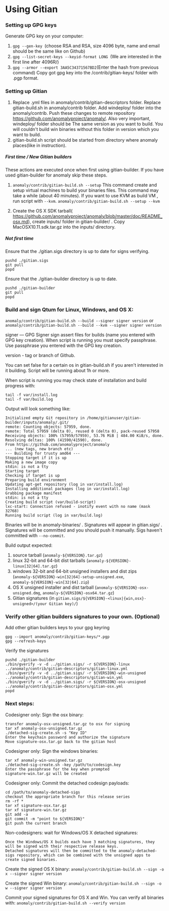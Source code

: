 Using Gitian
====================
### Setting up GPG keys
Generate GPG key on your computer:
1. ```gpg --gen-key ```(choose RSA and RSA, size 4096 byte, name and email should be the same like on Github)
2. ```gpg --list-secret-keys --keyid-format LONG ```(We are interested in the first line after 4096R/)
3. ```gpg --armor --export 3AA5C34371567BD2```(Enter the hash from previous command)
Copy got gpg key into the /contrib/gitian-keys/ folder with .pgp format.
### Setting up Gitian
1. Replace .yml files in anomaly/contrib/gitian-descriptors folder. Replace gitian-build.sh in anomaly/contrib folder. Add windeploy/ folder into the anomaly/contrib. Push these changes to remote repository https://github.com/anomalyproject/anomaly/. Also very important, windeploy/ folder should be The same version as you want to build. You will couldn't build win binaries without this folder in version which you want to build.
2. gitian-build.sh script should be started from directory where anomaly places(like in instruction).
##### First time / New Gitian builders
These actions are executed once when first using gitian-builder. If you have used gitian-builder for anomaly skip these steps.
1. ```anomaly/contrib/gitian-build.sh --setup``` This command create and setup virtual machines to build your binaries files. This command may take a while (about 40 minutes). If you want to use KVM as build VM , run script with ```--kvm```.
    ```anomaly/contrib/gitian-build.sh --setup --kvm```

2. Create the OS X SDK tarball( https://github.com/anomalyproject/anomaly/blob/master/doc/README_osx.md), create inputs/ folder in gitian-builder/ . Copy MacOSX10.11.sdk.tar.gz into the inputs/ directory.
##### Not first time
Ensure that the ./gitian.sigs directory is up to date for signs verifying.

    pushd ./gitian.sigs
    git pull
    popd

Ensure that the ./gitian-builder directory is up to date.

    pushd ./gitian-builder
    git pull
    popd

### Build and sign Qtum for Linux, Windows, and OS X:

  ```anomaly/contrib/gitian-build.sh --build --signer signer version``` or 
  ```anomaly/contrib/gitian-build.sh --build --kvm --signer signer version```

signer — GPG Signer sign assert files for builds (name you entered with GPG key creation). When script is running you must specify passphrase. Use passphrase you entered with the GPG key creation. 

version - tag or branch of Github.

You can set false for a certain os in gitian-build.sh if you aren't interested in it building.
Script will be running about 1h or more.

When script is running you may check state of installation and build progress with:

    tail -f var/install.log
    tail -f var/build.log
    
Output will look something like:
    
    Initialized empty Git repository in /home/gitianuser/gitian-builder/inputs/anomaly/.git/
    remote: Counting objects: 57959, done.
    remote: Total 57959 (delta 0), reused 0 (delta 0), pack-reused 57958
    Receiving objects: 100% (57959/57959), 53.76 MiB | 484.00 KiB/s, done.
    Resolving deltas: 100% (41590/41590), done.
    From https://github.com/anomalyproject/anomaly
    ... (new tags, new branch etc)
    --- Building for trusty amd64 ---
    Stopping target if it is up
    Making a new image copy
    stdin: is not a tty
    Starting target
    Checking if target is up
    Preparing build environment
    Updating apt-get repository (log in var/install.log)
    Installing additional packages (log in var/install.log)
    Grabbing package manifest
    stdin: is not a tty
    Creating build script (var/build-script)
    lxc-start: Connection refused - inotify event with no name (mask 32768)
    Running build script (log in var/build.log)


Binaries will be in anomaly-binaries/ . Signatures will appear in gitian.sigs/ . Signatures will be committed and you should push it manually. Sigs haven't committed with ```--no-commit```.

Build output expected:

  1. source tarball (`anomaly-${VERSION}.tar.gz`)
  2. linux 32-bit and 64-bit dist tarballs (`anomaly-${VERSION}-linux[32|64].tar.gz`)
  3. windows 32-bit and 64-bit unsigned installers and dist zips (`anomaly-${VERSION}-win[32|64]-setup-unsigned.exe`, `anomaly-${VERSION}-win[32|64].zip`)
  4. OS X unsigned installer and dist tarball (`anomaly-${VERSION}-osx-unsigned.dmg`, `anomaly-${VERSION}-osx64.tar.gz`)
  5. Gitian signatures (in `gitian.sigs/${VERSION}-<linux|{win,osx}-unsigned>/(your Gitian key)/`)

### Verify other gitian builders signatures to your own. (Optional)

Add other gitian builders keys to your gpg keyring

    gpg --import anomaly/contrib/gitian-keys/*.pgp
    gpg --refresh-keys

Verify the signatures

    pushd ./gitian-builder
    ./bin/gverify -v -d ../gitian.sigs/ -r ${VERSION}-linux ../anomaly/contrib/gitian-descriptors/gitian-linux.yml
    ./bin/gverify -v -d ../gitian.sigs/ -r ${VERSION}-win-unsigned ../anomaly/contrib/gitian-descriptors/gitian-win.yml
    ./bin/gverify -v -d ../gitian.sigs/ -r ${VERSION}-osx-unsigned ../anomaly/contrib/gitian-descriptors/gitian-osx.yml
    popd

### Next steps:

Codesigner only: Sign the osx binary:

    transfer anomaly-osx-unsigned.tar.gz to osx for signing
    tar xf anomaly-osx-unsigned.tar.gz
    ./detached-sig-create.sh -s "Key ID"
    Enter the keychain password and authorize the signature
    Move signature-osx.tar.gz back to the gitian host

Codesigner only: Sign the windows binaries:

    tar xf anomaly-win-unsigned.tar.gz
    ./detached-sig-create.sh -key /path/to/codesign.key
    Enter the passphrase for the key when prompted
    signature-win.tar.gz will be created

Codesigner only: Commit the detached codesign payloads:

    cd /path/to/anomaly-detached-sigs
    checkout the appropriate branch for this release series
    rm -rf *
    tar xf signature-osx.tar.gz
    tar xf signature-win.tar.gz
    git add -a
    git commit -m "point to ${VERSION}"
    git push the current branch

Non-codesigners: wait for Windows/OS X detached signatures:

    Once the Windows/OS X builds each have 3 matching signatures, they will be signed with their respective release keys.
    Detached signatures will then be committed to the anomaly-detached-sigs repository, which can be combined with the unsigned apps to create signed binaries.

Create the signed OS X binary:
```anomaly/contrib/gitian-build.sh --sign -o x --signer signer version```

Create the signed Win binary:
```anomaly/contrib/gitian-build.sh --sign -o w --signer signer version```

Commit your signed signatures for OS X and Win.
You can verify all binaries with:
```anomaly/contrib/gitian-build.sh --verify version```